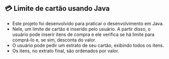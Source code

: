 ## 💳 Limite de cartão usando Java

- Este projeto foi desenvolvido para praticar o desenvolvimento em Java.
- Nele, um limite de cartão é inserido pelo usuário. A partir disso, o usuário pode inserir itens de compra e ele verifica se há limite para comprá-lo e, se sim, desconta do valor.
- O usuário pode pedir um extrato de seu cartão, exibindo todos os itens.
- Os itens, no extrato final, são ordenados por valor.
